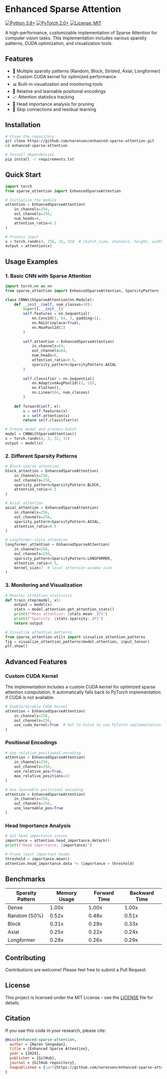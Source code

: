 # Enhanced Sparse Attention
[![Python 3.8+](https://img.shields.io/badge/python-3.8+-blue.svg)](https://www.python.org/downloads/release/python-380/)
[![PyTorch 2.0+](https://img.shields.io/badge/PyTorch-2.0+-ee4c2c.svg)](https://pytorch.org/)
[![License: MIT](https://img.shields.io/badge/License-MIT-yellow.svg)](https://opensource.org/licenses/MIT)

A high-performance, customizable implementation of Sparse Attention for computer vision tasks. This implementation includes various sparsity patterns, CUDA optimization, and visualization tools.

## Features

- 🚀 Multiple sparsity patterns (Random, Block, Strided, Axial, Longformer)
- ⚡ Custom CUDA kernel for optimized performance
- 📊 Built-in visualization and monitoring tools
- 🔧 Relative and learnable positional encodings
- 📈 Attention statistics tracking
- 🎯 Head importance analysis for pruning
- 🔄 Skip connections and residual learning

## Installation

```bash
# Clone the repository
git clone https://github.com/narensen/enhanced-sparse-attention.git
cd enhanced-sparse-attention

# Install dependencies
pip install -r requirements.txt
```

## Quick Start

```python
import torch
from sparse_attention import EnhancedSparseAttention

# Initialize the module
attention = EnhancedSparseAttention(
    in_channels=256,
    out_channels=256,
    num_heads=8,
    attention_ratio=0.5
)

# Process input
x = torch.randn(4, 256, 32, 32)  # [batch_size, channels, height, width]
output = attention(x)
```

## Usage Examples

### 1. Basic CNN with Sparse Attention

```python
import torch.nn as nn
from sparse_attention import EnhancedSparseAttention, SparsityPattern

class CNNWithSparseAttention(nn.Module):
    def __init__(self, num_classes=10):
        super().__init__()
        self.features = nn.Sequential(
            nn.Conv2d(3, 64, 3, padding=1),
            nn.ReLU(inplace=True),
            nn.MaxPool2d(2)
        )
        
        self.attention = EnhancedSparseAttention(
            in_channels=64,
            out_channels=64,
            num_heads=8,
            attention_ratio=0.5,
            sparsity_pattern=SparsityPattern.AXIAL
        )
        
        self.classifier = nn.Sequential(
            nn.AdaptiveAvgPool2d((1, 1)),
            nn.Flatten(),
            nn.Linear(64, num_classes)
        )
    
    def forward(self, x):
        x = self.features(x)
        x = self.attention(x)
        return self.classifier(x)

# Create model and process batch
model = CNNWithSparseAttention()
x = torch.randn(4, 3, 32, 32)
output = model(x)
```

### 2. Different Sparsity Patterns

```python
# Block-sparse attention
block_attention = EnhancedSparseAttention(
    in_channels=256,
    out_channels=256,
    sparsity_pattern=SparsityPattern.BLOCK,
    attention_ratio=0.5
)

# Axial attention
axial_attention = EnhancedSparseAttention(
    in_channels=256,
    out_channels=256,
    sparsity_pattern=SparsityPattern.AXIAL,
    attention_ratio=0.5
)

# Longformer-style attention
longformer_attention = EnhancedSparseAttention(
    in_channels=256,
    out_channels=256,
    sparsity_pattern=SparsityPattern.LONGFORMER,
    attention_ratio=0.5,
    kernel_size=7  # local attention window size
)
```

### 3. Monitoring and Visualization

```python
# Monitor attention statistics
def train_step(model, x):
    output = model(x)
    stats = model.attention.get_attention_stats()
    print(f"Mean attention: {stats.mean:.3f}")
    print(f"Sparsity: {stats.sparsity:.3f}")
    return output

# Visualize attention patterns
from sparse_attention.utils import visualize_attention_patterns
fig = visualize_attention_patterns(model.attention, input_tensor)
plt.show()
```

## Advanced Features

### Custom CUDA Kernel

The implementation includes a custom CUDA kernel for optimized sparse attention computation. It automatically falls back to PyTorch implementation if CUDA is not available.

```python
# Enable/disable CUDA kernel
attention = EnhancedSparseAttention(
    in_channels=256,
    out_channels=256,
    use_cuda_kernel=True  # Set to False to use PyTorch implementation
)
```

### Positional Encodings

```python
# Use relative positional encoding
attention = EnhancedSparseAttention(
    in_channels=256,
    out_channels=256,
    use_relative_pos=True,
    max_relative_positions=32
)

# Use learnable positional encoding
attention = EnhancedSparseAttention(
    in_channels=256,
    out_channels=256,
    use_learnable_pos=True
)
```

### Head Importance Analysis

```python
# Get head importance scores
importance = attention.head_importance.detach()
print(f"Head importance: {importance}")

# Prune least important heads
threshold = importance.mean()
attention.head_importance.data *= (importance > threshold)
```

## Benchmarks

| Sparsity Pattern | Memory Usage | Forward Time | Backward Time |
|-----------------|--------------|--------------|---------------|
| Dense           | 1.00x        | 1.00x        | 1.00x        |
| Random (50%)    | 0.52x        | 0.48x        | 0.51x        |
| Block           | 0.31x        | 0.29x        | 0.33x        |
| Axial           | 0.25x        | 0.22x        | 0.24x        |
| Longformer      | 0.28x        | 0.26x        | 0.29x        |

## Contributing

Contributions are welcome! Please feel free to submit a Pull Request.

## License

This project is licensed under the MIT License - see the [LICENSE](LICENSE) file for details.

## Citation

If you use this code in your research, please cite:

```bibtex
@misc{enhanced-sparse-attention,
  author = {Naren Sengodan},
  title = {Enhanced Sparse Attention},
  year = {2024},
  publisher = {GitHub},
  journal = {GitHub repository},
  howpublished = {\url{https://github.com/narensen/enhanced-sparse-attention}}
}
```
